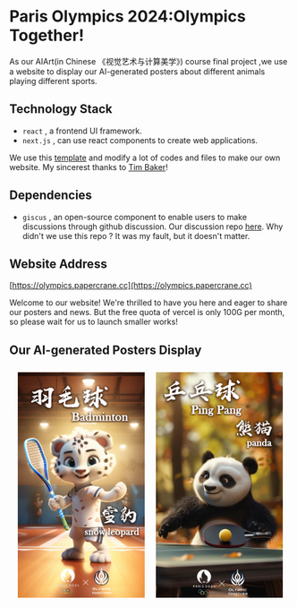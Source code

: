 # Paris Olympics 2024:Olympics Together!
As our AIArt(in Chinese 《视觉艺术与计算美学》) course final project ,we use a website to display our AI-generated posters about different animals playing different sports.

## Technology Stack
- `react` , a frontend UI framework.
- `next.js` , can use react components to create web applications.

We use this [template](https://github.com/tbakerx/react-resume-template) and modify a lot of codes and files to make our own website. My sincerest thanks to [Tim Baker](https://github.com/tbakerx)!

## Dependencies
- `giscus` , an open-source component to enable users to make discussions through github discussion. Our discussion repo [here](https://github.com/PaperCrane-ovo/AIArtDiscussion). Why didn't we use this repo ? It was my fault, but it doesn't matter.

## Website Address
[https://olympics.papercrane.cc](https://olympics.papercrane.cc)

Welcome to our website! We're thrilled to have you here and eager to share our posters and news. But the free quota of vercel is only 100G per month, so please wait for us to launch smaller works!

## Our AI-generated Posters Display
<div style="display: flex; justify-content: center; align-items: center;">
    <img src="./src/images/portfolio/modify-雪豹-羽毛球v1.jpg" alt="雪豹羽毛球" style="margin: 10px; max-width: 45%; height: auto;">
    <img src="./src/images/portfolio/modify-熊猫-乒乓球v1.jpg" alt="熊猫乒乓球" style="margin: 10px; max-width: 45%; height: auto;">
</div>